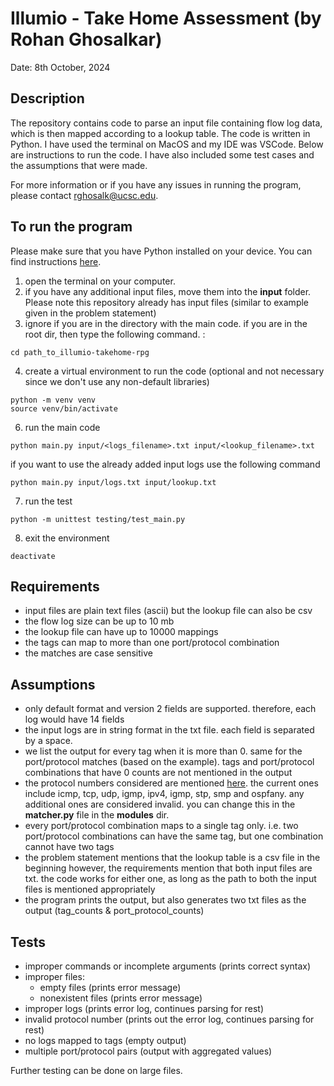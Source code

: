 # Illumio - Take Home Assessment (by Rohan Ghosalkar)

Date: 8th October, 2024

## Description

The repository contains code to parse an input file containing flow log data, which is then mapped according to a lookup table. The code is written in Python. I have used the terminal on MacOS and my IDE was VSCode. Below are instructions to run the code. I have also included some test cases and the assumptions that were made. 

For more information or if you have any issues in running the program, please contact rghosalk@ucsc.edu. 

## To run the program 

Please make sure that you have Python installed on your device. You can find instructions [here](https://realpython.com/installing-python/). 

1. open the terminal on your computer.
2. if you have any additional input files, move them into the __input__ folder. Please note this repository already has input files (similar to example given in the problem statement)
3. ignore if you are in the directory with the main code. if you are in the root dir, then type the following command. :
```
cd path_to_illumio-takehome-rpg
```
4. create a virtual environment to run the code (optional and not necessary since we don't use any non-default libraries)
```
python -m venv venv
source venv/bin/activate
```
6. run the main code
```
python main.py input/<logs_filename>.txt input/<lookup_filename>.txt
```
if you want to use the already added input logs use the following command
```
python main.py input/logs.txt input/lookup.txt
```
7. run the test
```
python -m unittest testing/test_main.py
```
8. exit the environment
```
deactivate
```

## Requirements

- input files are plain text files (ascii) but the lookup file can also be csv
- the flow log size can be up to 10 mb
- the lookup file can have up to 10000 mappings
- the tags can map to more than one port/protocol combination
- the matches are case sensitive

## Assumptions

- only default format and version 2 fields are supported. therefore, each log would have 14 fields
- the input logs are in string format in the txt file. each field is separated by a space.
- we list the output for every tag when it is more than 0. same for the port/protocol matches (based on the example). tags and port/protocol combinations that have 0 counts are not mentioned in the output
- the protocol numbers considered are mentioned [here](https://www.iana.org/assignments/protocol-numbers/protocol-numbers.xhtml). the current ones include icmp, tcp, udp, igmp, ipv4, igmp, stp, smp and ospfany. any additional ones are considered invalid. you can change this in the __matcher.py__ file in the __modules__ dir.
- every port/protocol combination maps to a single tag only. i.e. two port/protocol combinations can have the same tag, but one combination cannot have two tags
- the problem statement mentions that the lookup table is a csv file in the beginning however, the requirements mention that both input files are txt. the code works for either one, as long as the path to both the input files is mentioned appropriately
- the program prints the output, but also generates two txt files as the output (tag_counts & port_protocol_counts)

## Tests

- improper commands or incomplete arguments (prints correct syntax)
- improper files:
    - empty files (prints error message)
    - nonexistent files (prints error message)
- improper logs (prints error log, continues parsing for rest)
- invalid protocol number (prints out the error log, continues parsing for rest)
- no logs mapped to tags (empty output)
- multiple port/protocol pairs (output with aggregated values)

Further testing can be done on large files. 
